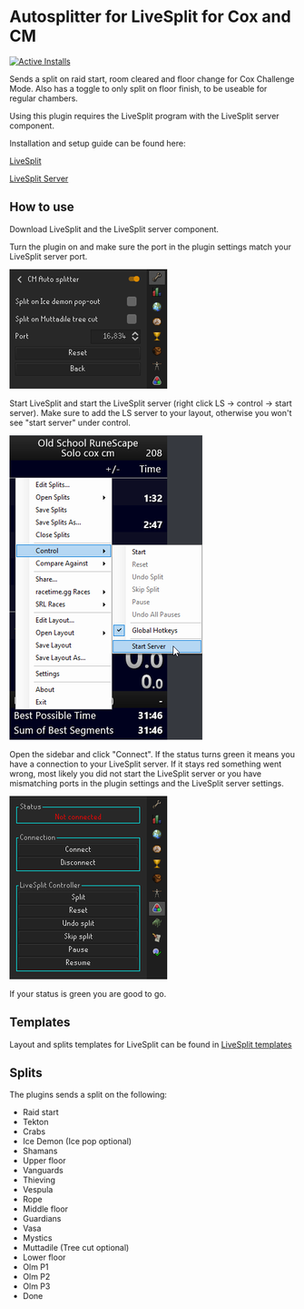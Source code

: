# Autosplitter for LiveSplit for Cox and CM

[![Active Installs](http://img.shields.io/endpoint?url=https://i.pluginhub.info/shields/installs/plugin/CM-Auto-splitter)](https://runelite.net/plugin-hub/sky)

Sends a split on raid start, room cleared and floor change for Cox Challenge Mode.
Also has a toggle to only split on floor finish, to be useable for regular chambers.

Using this plugin requires the LiveSplit program with the LiveSplit server component.

Installation and setup guide can be found here:

[LiveSplit](https://livesplit.org/downloads/)

[LiveSplit Server](https://github.com/LiveSplit/LiveSplit.Server)

## How to use
Download LiveSplit and the LiveSplit server component.

Turn the plugin on and make sure the port in the plugin settings match your LiveSplit server port.
    
![config](readme_images/config.png)

Start LiveSplit and start the LiveSplit server (right click LS -> control -> start server).
Make sure to add the LS server to your layout, otherwise you won't see "start server" under control.

![lsserver](readme_images/livesplit.png)

Open the sidebar and click "Connect".
If the status turns green it means you have a connection to your LiveSplit server.
If it stays red something went wrong, most likely you did not start the LiveSplit server
or you have mismatching ports in the plugin settings and the LiveSplit server settings.

![sidebar](readme_images/panel.png)

If your status is green you are good to go.


## Templates
Layout and splits templates for LiveSplit can be found in [LiveSplit templates](https://github.com/SkyBouncer/cmAutoSplitter/tree/master/LiveSplit%20templates)

## Splits
The plugins sends a split on the following:

- Raid start
- Tekton
- Crabs
- Ice Demon (Ice pop optional)
- Shamans
- Upper floor
- Vanguards
- Thieving
- Vespula
- Rope
- Middle floor
- Guardians
- Vasa
- Mystics
- Muttadile (Tree cut optional)
- Lower floor
- Olm P1
- Olm P2
- Olm P3
- Done
